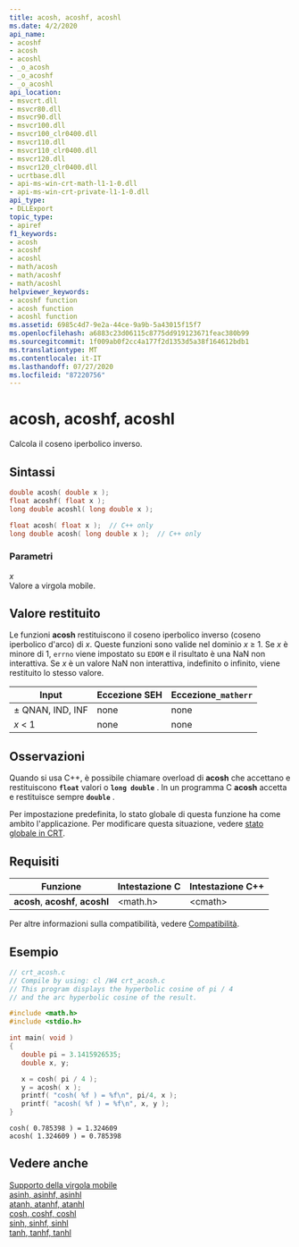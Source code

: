 ```yaml
---
title: acosh, acoshf, acoshl
ms.date: 4/2/2020
api_name:
- acoshf
- acosh
- acoshl
- _o_acosh
- _o_acoshf
- _o_acoshl
api_location:
- msvcrt.dll
- msvcr80.dll
- msvcr90.dll
- msvcr100.dll
- msvcr100_clr0400.dll
- msvcr110.dll
- msvcr110_clr0400.dll
- msvcr120.dll
- msvcr120_clr0400.dll
- ucrtbase.dll
- api-ms-win-crt-math-l1-1-0.dll
- api-ms-win-crt-private-l1-1-0.dll
api_type:
- DLLExport
topic_type:
- apiref
f1_keywords:
- acosh
- acoshf
- acoshl
- math/acosh
- math/acoshf
- math/acoshl
helpviewer_keywords:
- acoshf function
- acosh function
- acoshl function
ms.assetid: 6985c4d7-9e2a-44ce-9a9b-5a43015f15f7
ms.openlocfilehash: a6883c23d06115c8775dd919123671feac380b99
ms.sourcegitcommit: 1f009ab0f2cc4a177f2d1353d5a38f164612bdb1
ms.translationtype: MT
ms.contentlocale: it-IT
ms.lasthandoff: 07/27/2020
ms.locfileid: "87220756"
---
```

# <a name="acosh-acoshf-acoshl"></a>acosh, acoshf, acoshl

Calcola il coseno iperbolico inverso.

## <a name="syntax"></a>Sintassi

```C
double acosh( double x );
float acoshf( float x );
long double acoshl( long double x );
```

```cpp
float acosh( float x );  // C++ only
long double acosh( long double x );  // C++ only
```

### <a name="parameters"></a>Parametri

*x*<br/>
Valore a virgola mobile.

## <a name="return-value"></a>Valore restituito

Le funzioni **acosh** restituiscono il coseno iperbolico inverso (coseno iperbolico d'arco) di *x*. Queste funzioni sono valide nel dominio *x* ≥ 1. Se *x* è minore di 1, `errno` viene impostato su `EDOM` e il risultato è una NaN non interattiva. Se *x* è un valore NaN non interattiva, indefinito o infinito, viene restituito lo stesso valore.

|Input|Eccezione SEH|Eccezione`_matherr`|
|-----------|-------------------|--------------------------|
|± QNAN, IND, INF|none|none|
|*x* < 1|none|none|

## <a name="remarks"></a>Osservazioni

Quando si usa C++, è possibile chiamare overload di **acosh** che accettano e restituiscono **`float`** valori o **`long double`** . In un programma C **acosh** accetta e restituisce sempre **`double`** .

Per impostazione predefinita, lo stato globale di questa funzione ha come ambito l'applicazione. Per modificare questa situazione, vedere [stato globale in CRT](../global-state.md).

## <a name="requirements"></a>Requisiti

|Funzione|Intestazione C|Intestazione C++|
|--------------|--------------|------------------|
|**acosh**, **acoshf**, **acoshl**|\<math.h>|\<cmath>|

Per altre informazioni sulla compatibilità, vedere [Compatibilità](../../c-runtime-library/compatibility.md).

## <a name="example"></a>Esempio

```C
// crt_acosh.c
// Compile by using: cl /W4 crt_acosh.c
// This program displays the hyperbolic cosine of pi / 4
// and the arc hyperbolic cosine of the result.

#include <math.h>
#include <stdio.h>

int main( void )
{
   double pi = 3.1415926535;
   double x, y;

   x = cosh( pi / 4 );
   y = acosh( x );
   printf( "cosh( %f ) = %f\n", pi/4, x );
   printf( "acosh( %f ) = %f\n", x, y );
}
```

```Output
cosh( 0.785398 ) = 1.324609
acosh( 1.324609 ) = 0.785398
```

## <a name="see-also"></a>Vedere anche

[Supporto della virgola mobile](../../c-runtime-library/floating-point-support.md)<br/>
[asinh, asinhf, asinhl](asinh-asinhf-asinhl.md)<br/>
[atanh, atanhf, atanhl](atanh-atanhf-atanhl.md)<br/>
[cosh, coshf, coshl](cosh-coshf-coshl.md)<br/>
[sinh, sinhf, sinhl](sinh-sinhf-sinhl.md)<br/>
[tanh, tanhf, tanhl](tanh-tanhf-tanhl.md)
